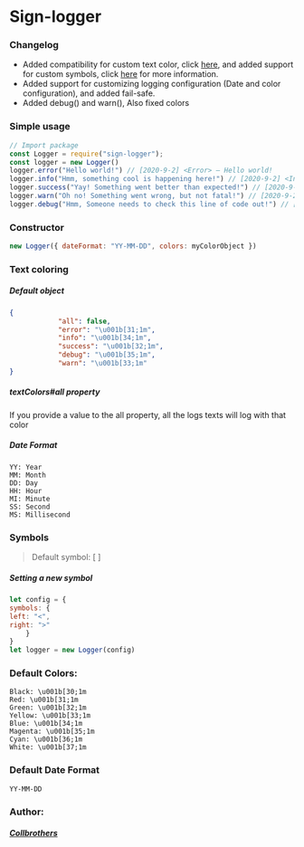 # Sign-logger
### Changelog
* Added compatibility for custom text color, click [here](#text-coloring), and added support for custom symbols, click [here](#symbols) for more information.
* Added support for customizing logging configuration (Date and color configuration), and added fail-safe.
* Added debug() and warn(), Also fixed colors
### Simple usage
```js
// Import package
const Logger = require("sign-logger");
const logger = new Logger()
logger.error("Hello world!") // [2020-9-2] <Error> — Hello world!
logger.info("Hmm, something cool is happening here!") // [2020-9-2] <Info> — Hmm, something cool is happening here!
logger.success("Yay! Something went better than expected!") // [2020-9-2]  <Success> — Yay! Something went better than expected! 
logger.warn("Oh no! Something went wrong, but not fatal!") // [2020-9-2]  <Warn> — Oh no! Something went wrong, but not fatal!
logger.debug("Hmm, Someone needs to check this line of code out!") // [2020-9-2]  <Debug> — Hmm, Someone needsto check this line of code out!
``` 
### Constructor
```js
new Logger({ dateFormat: "YY-MM-DD", colors: myColorObject })
```
### Text coloring
##### Default object
```json
{
            "all": false,
            "error": "\u001b[31;1m",
            "info": "\u001b[34;1m",
            "success": "\u001b[32;1m",
            "debug": "\u001b[35;1m",
            "warn": "\u001b[33;1m"
}
```
##### textColors#all property
If you provide a value to the all property, all the logs texts will log with that color </p>
##### Date Format
```
YY: Year
MM: Month
DD: Day
HH: Hour
MI: Minute
SS: Second
MS: Millisecond
```
### Symbols
> Default symbol: [ ]
##### Setting a new symbol
```js
let config = {
symbols: {
left: "<",
right: ">"
    }
}
let logger = new Logger(config)
```
### Default Colors:
```
Black: \u001b[30;1m
Red: \u001b[31;1m
Green: \u001b[32;1m
Yellow: \u001b[33;1m
Blue: \u001b[34;1m
Magenta: \u001b[35;1m
Cyan: \u001b[36;1m
White: \u001b[37;1m
```
### Default Date Format
```
YY-MM-DD
```
### Author:
##### [Collbrothers](https://github.com/Collbrothers)